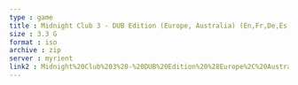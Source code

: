 ```yaml
---
type : game
title : Midnight Club 3 - DUB Edition (Europe, Australia) (En,Fr,De,Es,It)
size : 3.3 G
format : iso
archive : zip
server : myrient
link2 : Midnight%20Club%203%20-%20DUB%20Edition%20%28Europe%2C%20Australia%29%20%28En%2CFr%2CDe%2CEs%2CIt%29
---
```

